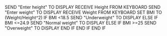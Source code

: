 SEND "Enter height" TO DISPLAY
RECEIVE Height FROM KEYBOARD
SEND "Enter weight" TO DISPLAY
RECEIVE Weight FROM KEYBOARD
SET BMI TO (Weight/Height^2)
IF BMI <18.5
  SEND "Underweight" TO DISPLAY
ELSE
  IF BMI <=24.9
    SEND "Normal weight" TO DISPLAY
  ELSE
    IF BMI >=25 
      SEND "Overweight" TO DISPLAY
    END IF
  END IF
END IF
